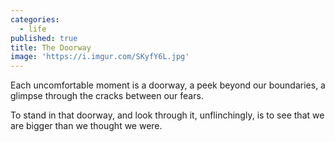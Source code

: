 ```yaml
---
categories:
  - life
published: true
title: The Doorway
image: 'https://i.imgur.com/SKyfY6L.jpg'
---
```

Each uncomfortable moment
is a doorway,
a peek beyond our boundaries,
a glimpse through the cracks
between our fears.

To stand in that doorway,
and look through it, 
unflinchingly,
is to see that we are bigger
than we thought we were.

